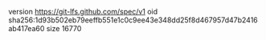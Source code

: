 version https://git-lfs.github.com/spec/v1
oid sha256:1d93b502eb79eeffb551e1c0c9ee43e348dd25f8d467957d47b2416ab417ea60
size 16770
